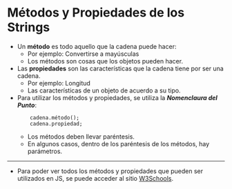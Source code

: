 # Métodos y Propiedades de los Strings
* Un **método** es todo aquello que la cadena puede hacer:
    * Por ejemplo: Convertirse a mayúsculas
    * Los métodos son cosas que los objetos pueden hacer.
* Las **propiedades** son las características que la cadena tiene por ser una cadena.
    * Por ejemplo: Longitud
    * Las características de un objeto de acuerdo a su tipo.
* Para utilizar los métodos y propiedades, se utiliza la **_Nomenclaura del Punto_**:
    ~~~
        cadena.método();
        cadena.propiedad;
    ~~~
    * Los métodos deben llevar paréntesis.
    * En algunos casos, dentro de los paréntesis de los métodos, hay parámetros.

* * *
* Para poder ver todos los métodos y propiedades que pueden ser utilizados en JS, se puede acceder al sitio [W3Schools](https://www.w3schools.com/js/js_strings.asp).